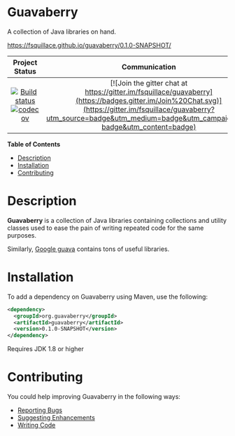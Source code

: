 Guavaberry
==========

A collection of Java libraries on hand.

https://fsquillace.github.io/guavaberry/0.1.0-SNAPSHOT/

|Project Status|Communication|
|:-----------:|:-----------:|
|[![Build status](https://api.travis-ci.org/fsquillace/guavaberry.png?branch=master)](https://travis-ci.org/fsquillace/guavaberry) [![codecov](https://codecov.io/gh/fsquillace/guavaberry/branch/master/graph/badge.svg)](https://codecov.io/gh/fsquillace/guavaberry) | [![Join the gitter chat at https://gitter.im/fsquillace/guavaberry](https://badges.gitter.im/Join%20Chat.svg)](https://gitter.im/fsquillace/guavaberry?utm_source=badge&utm_medium=badge&utm_campaign=pr-badge&utm_content=badge) |

**Table of Contents**
- [Description](#description)
- [Installation](#installation)
- [Contributing](#contributing)

Description
===========
**Guavaberry** is a collection of Java libraries containing collections and
utility classes used to ease the pain of writing repeated code for the same purposes.

Similarly, [Google guava](https://github.com/google/guava) contains tons of useful
libraries.

Installation
============
To add a dependency on Guavaberry using Maven, use the following:

```xml
<dependency>
  <groupId>org.guavaberry</groupId>
  <artifactId>guavaberry</artifactId>
  <version>0.1.0-SNAPSHOT</version>
</dependency>
```

Requires JDK 1.8 or higher

Contributing
============
You could help improving Guavaberry in the following ways:

- [Reporting Bugs](CONTRIBUTING.md#reporting-bugs)
- [Suggesting Enhancements](CONTRIBUTING.md#suggesting-enhancements)
- [Writing Code](CONTRIBUTING.md#your-first-code-contribution)
